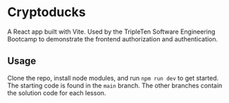 # Cryptoducks

A React app built with Vite. Used by the TripleTen Software Engineering Bootcamp
to demonstrate the frontend authorization and authentication.

## Usage

Clone the repo, install node modules, and run `npm run dev` to get started. The
starting code is found in the `main` branch. The other branches contain the
solution code for each lesson.
